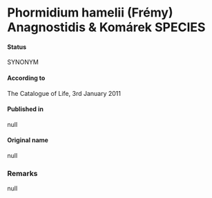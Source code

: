 # Phormidium hamelii (Frémy) Anagnostidis & Komárek SPECIES

#### Status
SYNONYM

#### According to
The Catalogue of Life, 3rd January 2011

#### Published in
null

#### Original name
null

### Remarks
null